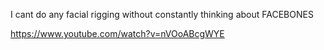I cant do any facial rigging without constantly thinking about FACEBONES

https://www.youtube.com/watch?v=nVOoABcgWYE